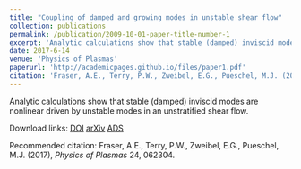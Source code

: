 ```yaml
---
title: "Coupling of damped and growing modes in unstable shear flow"
collection: publications
permalink: /publication/2009-10-01-paper-title-number-1
excerpt: 'Analytic calculations show that stable (damped) inviscid modes are nonlinear driven by unstable modes in an unstratified shear flow.'
date: 2017-6-14
venue: 'Physics of Plasmas'
paperurl: 'http://academicpages.github.io/files/paper1.pdf'
citation: 'Fraser, A.E., Terry, P.W., Zweibel, E.G., Pueschel, M.J. (2017), <i>Physics of Plasmas</i> 24, 062304.'
---
```

Analytic calculations show that stable (damped) inviscid modes are nonlinear driven by unstable modes in an unstratified shear flow.

Download links: [DOI](https://doi.org/10.1063/1.4985322) [arXiv](https://arxiv.org/abs/1610.06142) [ADS](https://ui.adsabs.harvard.edu/abs/2017PhPl...24f2304F/abstract)

Recommended citation: Fraser, A.E., Terry, P.W., Zweibel, E.G., Pueschel, M.J. (2017), <i>Physics of Plasmas</i> 24, 062304.
